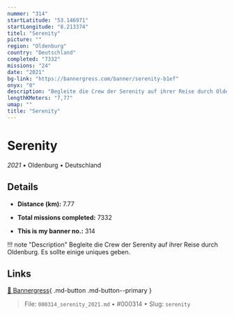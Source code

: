 ```yaml
---
nummer: "314"
startLatitude: "53.146971"
startLongitude: "8.213374"
titel: "Serenity"
picture: ""
region: "Oldenburg"
country: "Deutschland"
completed: "7332"
missions: "24"
date: "2021"
bg-link: "https://bannergress.com/banner/serenity-b1ef"
onyx: "0"
description: "Begleite die Crew der Serenity auf ihrer Reise durch Oldenburg. Es sollte einige uniques geben."
lengthKMeters: "7,77"
umap: ""
title: "Serenity"
---
```

# Serenity

*2021* • Oldenburg • Deutschland



## Details
- **Distance (km):** 7.77

- **Total missions completed:** 7332
- **This is my banner no.:** 314


!!! note "Description"
    Begleite die Crew der Serenity auf ihrer Reise durch Oldenburg. Es sollte einige uniques geben.



## Links
[🔗 Bannergress](https://bannergress.com/banner/serenity-b1ef){ .md-button .md-button--primary }



> File: `000314_serenity_2021.md` • #000314 • Slug: `serenity`
